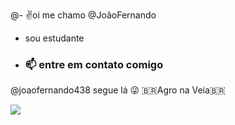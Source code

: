 @- ✌️oi me chamo @JoãoFernando 
- sou estudante 
- ### 📫 entre em contato comigo
@joaofernando438 segue lá 😜
🇧🇷Agro na Veia🇧🇷

![](https://media1.tenor.com/m/Qt0jU0BlBy8AAAAd/agroboys-agronomi.gif)
